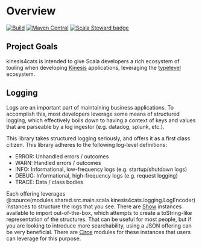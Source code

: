 # Overview

[![Build](https://github.com/etspaceman/kinesis4cats/actions/workflows/ci.yml/badge.svg)](https://github.com/etspaceman/kinesis4cats/actions/workflows/ci.yml)
[![Maven Central](https://img.shields.io/maven-central/v/io.github.etspaceman/kinesis4cats-shared_2.13.svg)](https://maven-badges.herokuapp.com/maven-central/io.github.etspaceman/kinesis4cats-shared_2.13)
[![Scala Steward badge](https://img.shields.io/badge/Scala_Steward-helping-blue.svg?style=flat&logo=data:image/png;base64,iVBORw0KGgoAAAANSUhEUgAAAA4AAAAQCAMAAAARSr4IAAAAVFBMVEUAAACHjojlOy5NWlrKzcYRKjGFjIbp293YycuLa3pYY2LSqql4f3pCUFTgSjNodYRmcXUsPD/NTTbjRS+2jomhgnzNc223cGvZS0HaSD0XLjbaSjElhIr+AAAAAXRSTlMAQObYZgAAAHlJREFUCNdNyosOwyAIhWHAQS1Vt7a77/3fcxxdmv0xwmckutAR1nkm4ggbyEcg/wWmlGLDAA3oL50xi6fk5ffZ3E2E3QfZDCcCN2YtbEWZt+Drc6u6rlqv7Uk0LdKqqr5rk2UCRXOk0vmQKGfc94nOJyQjouF9H/wCc9gECEYfONoAAAAASUVORK5CYII=)](https://scala-steward.org)

## Project Goals

kinesis4cats is intended to give Scala developers a rich ecosystem of tooling when developing [Kinesis](https://aws.amazon.com/kinesis/) applications, leveraging the [typelevel](https://typelevel.org/) ecosystem.

## Logging

Logs are an important part of maintaining business applications. To accomplish this, most developers leverage some means of structured logging, which effectively boils down to having a context of keys and values that are parseable by a log ingestor (e.g. datadog, splunk, etc.).

This library takes structured logging seriously, and offers it as a first class citizen. This library adheres to the following log-level definitions:

- ERROR: Unhandled errors / outcomes
- WARN: Handled errors / outcomes
- INFO: Informational, low-frequency logs (e.g. startup/shutdown logs)
- DEBUG: Informational, high-frequency logs (e.g. request logging)
- TRACE: Data / class bodies

Each offering leverages @:source(modules.shared.src.main.scala.kinesis4cats.logging.LogEncoder) instances to structure the logs that you see. There are [Show](https://typelevel.org/cats/typeclasses/show.html) instances available to import out-of-the-box, which attempts to create a toString-like representation of the structures. That can be useful for most people, but if you are looking to introduce more searchability, using a JSON offering can be very beneficial. There are [Circe](https://circe.github.io/circe/) modules for these instances that users can leverage for this purpose.
